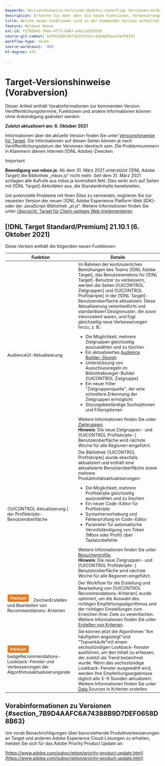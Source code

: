 ```yaml
---
keywords: Versionshinweise;Versionen;Updates;zukünftige Versionen;Verbesserungen;neue Funktionen;Fehlerbehebungen;Updates;Vorabversion
description: Erfahren Sie mehr über die neuen Funktionen, Verbesserungen und Fehlerbehebungen in der kommenden Version von Adobe Target sowie in den zugehörigen SDKs, APIs und JavaScript-Bibliotheken.
title: Welche neuen Funktionen sind in der kommenden Version enthalten?
feature: Release Notes
exl-id: f2783042-f6ee-4f73-b487-ede11d55d530
source-git-commit: bd7032b915bf1b333fa5cc3cb4825eaa7e4f83fb
workflow-type: tm+mt
source-wordcount: '491'
ht-degree: 43%

---
```


# Target-Versionshinweise (Vorabversion)

Dieser Artikel enthält Vorabinformationen zur kommenden Version. Veröffentlichungstermine, Funktionen und andere Informationen können ohne Ankündigung geändert werden.

**Zuletzt aktualisiert am: 6. Oktober 2021**

Informationen über die aktuelle Version finden Sie unter [Versionshinweise für Target](release-notes.md). Die Informationen auf diesen Seiten können je nach Veröffentlichungsdatum der Versionen identisch sein. Die Problemnummern in Klammern dienen internen [!DNL Adobe]-Zwecken.

>[!IMPORTANT]
>
>**Beendigung von mbox.js**: Ab dem 31. März 2021 unterstützt [!DNL Adobe Target] die Bibliothek „mbox.js“ nicht mehr. Seit dem 31. März 2021 schlagen alle Aufrufe aus mbox.js kontrolliert fehl. Dies wirkt sich auf Seiten mit [!DNL Target]-Aktivitäten aus, die Standardinhalte bereitstellen.
>
>Um potenzielle Probleme mit Ihren Sites zu vermeiden, migrieren Sie zur neuesten Version der neuen [!DNL Adobe Experience Platform Web SDK]- oder der JavaScript-Bibliothek „at.js“. Weitere Informationen finden Sie unter [Übersicht: Target für Client-seitiges Web implementieren](/help/c-implementing-target/c-implementing-target-for-client-side-web/implement-target-for-client-side-web.md).

## [!DNL Target Standard/Premium] 21.10.1 (6. Oktober 2021)

Diese Version enthält die folgenden neuen Funktionen:

| Funktion | Details |
| --- | --- |
|  AudienceUI-Aktualisierung | Im Rahmen der kontinuierlichen Bemühungen des Teams [!DNL Adobe Target], das Benutzererlebnis für [!DNL Target]-Benutzer zu verbessern, werden die Seiten [!UICONTROL Zielgruppen] und [!UICONTROL Profilskripte] in der [!DNL Target]-Benutzeroberfläche aktualisiert. Diese Aktualisierung vereinheitlicht und standardisiert Designmuster, die zuvor inkonsistent waren, und fügt gleichzeitig neue Verbesserungen hinzu, z. B.:<ul><li>Die Möglichkeit, mehrere Zielgruppen gleichzeitig auszuwählen und zu löschen</li><li>Ein aktualisiertes [Audience Builder-Design](/help/c-target/c-audiences/create-audience.md)</li><li>Unterstützung von Ausschlussregeln im Bibliotheksregel-Builder [!UICONTROL Zielgruppe]</li><li>Ein neuer Filter &quot;Zielgruppenquelle&quot;, der eine schnellere Erkennung der Zielgruppen ermöglicht</li><li>Sitzungsbeständige Suchoptionen und Filteroptionen</li></ul>Weitere Informationen finden Sie unter [Zielgruppen](/help/c-target/target.md).<br>**Hinweis**: Die neue   Zielgruppen- und  [!UICONTROL Profilskripte-] Benutzeroberfläche wird nächste Woche für alle Regionen eingeführt. |
| [!UICONTROL Aktualisierung ] der Profilskripte-Benutzeroberfläche | Die Bibliothek [!UICONTROL Profilskripte] wurde ebenfalls aktualisiert und enthält eine aktualisierte Benutzeroberfläche sowie mehrere Produktivitätsaktualisierungen:<ul><li>Die Möglichkeit, mehrere Profilskripte gleichzeitig auszuwählen und zu löschen</li><li>Ein neuer Code-Editor für Profilskripte</li><li>Syntaxhervorhebung und Fehlerprüfung im Code-Editor</li><li>Parameter für automatische Vervollständigung von Token (Mbox oder Profil) über Tastaturbefehle</li></ul>Weitere Informationen finden Sie unter [Besucherprofile](/help/c-target/c-visitor-profile/visitor-profile.md).<br>**Hinweis**: Die neue   Zielgruppen- und  [!UICONTROL Profilskripte-] Benutzeroberfläche wird nächste Woche für alle Regionen eingeführt. |
| ![Premium-](/help/assets/premium.png) ZeichenErstellen und Bearbeiten von Recommendations-Kriterien | Der Workflow für die Erstellung und Bearbeitung von [!UICONTROL Recommendations-Kriterien] wurde optimiert, um die Auswahl des richtigen Empfehlungsalgorithmus und der richtigen Einstellungen zum Erreichen Ihrer Ziele zu vereinfachen.<br>Weitere Informationen finden Sie unter  [Erstellen von Kriterien](/help/c-recommendations/c-algorithms/create-new-algorithm.md). |
| ![Premium ](/help/assets/premium.png) badgeRecommendations-Lookback-Fenster und Verbesserungen der Algorithmusaktualisierungsrate | Sie können jetzt die Algorithmen &quot;Am häufigsten angezeigt&quot;und &quot;Topverkäufe&quot;mit einem sechsstündigen Lookback-Fenster ausführen, um den Inhalt zu erfassen, der zuletzt als Trend bezeichnet wurde. Wenn das sechsstündige Lookback-Fenster ausgewählt wird, werden Ihre Empfehlungsergebnisse täglich alle 3-6 Stunden aktualisiert.<br>Weitere Informationen finden Sie unter  [Data ](/help/c-recommendations/c-algorithms/create-new-algorithm.md#data-source) Sources in Kriterien  *erstellen*. |

## Vorabinformationen zu Versionen {#section_7B9D4AAFC6A74388B9D7DEF0658D8B63}

Um vorab Benachrichtigungen über bevorstehende Produktverbesserungen an Target und anderen Adobe Experience Cloud-Lösungen zu erhalten, melden Sie sich für das Adobe Priority Product Update an:

[https://www.adobe.com/subscription/priority-product-update.html](https://www.adobe.com/subscription/priority-product-update.html)

